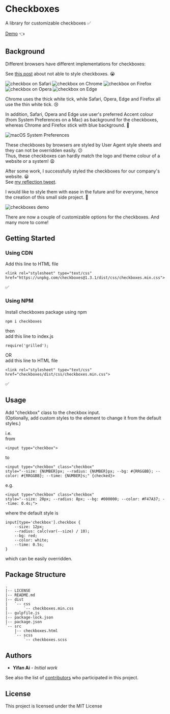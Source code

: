# Checkboxes

A library for customizable checkboxes ✅

[Demo](http://checkboxes.yifanai.com) 👈

## Background

Different browsers have different implementations for checkboxes:

See [this post](https://stackoverflow.com/questions/24322599/why-cannot-change-checkbox-color-whatever-i-do) about not able to style checkboxes. 😭

![checkbox on Safari](https://yifanai.s3-ap-southeast-2.amazonaws.com/checkboxes/safari.jpg)
![checkbox on Chrome](https://yifanai.s3-ap-southeast-2.amazonaws.com/checkboxes/chrome.jpg)
![checkbox on Firefox](https://yifanai.s3-ap-southeast-2.amazonaws.com/checkboxes/firefox.jpg)
![checkbox on Opera](https://yifanai.s3-ap-southeast-2.amazonaws.com/checkboxes/opera.jpg)
![checkbox on Edge](https://yifanai.s3-ap-southeast-2.amazonaws.com/checkboxes/edge.jpg)

Chrome uses the thick white tick, while Safari, Opera, Edge and Firefox all use the thin white tick. 😢

In addition, Safari, Opera and Edge use user's preferred Accent colour (from System Preferences on a Mac) as background for the checkboxes, whereas Chrome and Firefox stick with blue background. 🤯

![macOS System Preferences](https://yifanai.s3-ap-southeast-2.amazonaws.com/checkboxes/preferences.jpg)

These checkboxes by browsers are styled by User Agent style sheets and they can not be overridden easily. 😕 \
Thus, these checkboxes can hardly match the logo and theme colour of a website or a system! 😩

After some work, I successfully styled the checkboxes for our company's website. 😀 \
See [my reflection tweet](https://twitter.com/yifaneye/status/1273599758129483776).

I would like to style them with ease in the future and for everyone, hence the creation of this small side project. 🙌

![checkboxes demo](https://yifanai.s3-ap-southeast-2.amazonaws.com/checkboxes/checkboxes.gif)

There are now a couple of customizable options for the checkboxes. And many more to come!

## Getting Started

### Using CDN

Add this line to HTML file

```
<link rel="stylesheet" type="text/css" href="https://unpkg.com/checkboxes@1.3.1/dist/css/checkboxes.min.css">
```

✅

### Using NPM

Install checkboxes package using npm

```
npm i checkboxes
```

then \
add this line to index.js

```
require('grilled');
```

OR \
add this line to HTML file

```
<link rel="stylesheet" type="text/css" href="checkboxes/dist/css/checkboxes.min.css">
```

✅

## Usage

Add "checkbox" class to the checkbox input. \
(Optionally, add custom styles to the element to change it from the default styles.)

i.e. \
from

```
<input type="checkbox">
```

to

```
<input type="checkbox" class="checkbox"
style="--size: {NUMBER}px; --radius: {NUMBER}px; --bg: #{RRGGBB}; --color: #{RRGGBB}; --time: {NUMBER}s;" {checked}>
```

e.g.

```
<input type="checkbox" class="checkbox"
style="--size: 20px; --radius: 8px; --bg: #000000; --color: #F47A37; --time: 0.4s;">
```

where the default style is
```
input[type='checkbox'].checkbox {
    --size: 12px;
    --radius: calc(var(--size) / 10);
    --bg: red;
    --color: white;
    --time: 0.5s;
}
```
which can be easily overridden.

## Package Structure

```
.
|-- LICENSE
|-- README.md
|-- dist
|   `-- css
|       `-- checkboxes.min.css
|-- gulpfile.js
|-- package-lock.json
|-- package.json
`-- src
    |-- checkboxes.html
    `-- scss
        `-- checkboxes.scss
```

## Authors

* **Yifan Ai** - *Initial work*

See also the list of [contributors](https://github.com/yifaneye/checkboxes/graphs/contributors) who participated in this project.

## License

This project is licensed under the MIT License
